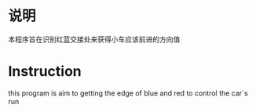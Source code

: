 # 说明
本程序旨在识别红蓝交接处来获得小车应该前进的方向值

# Instruction
this program is aim to getting the edge of blue and red to control the car`s run